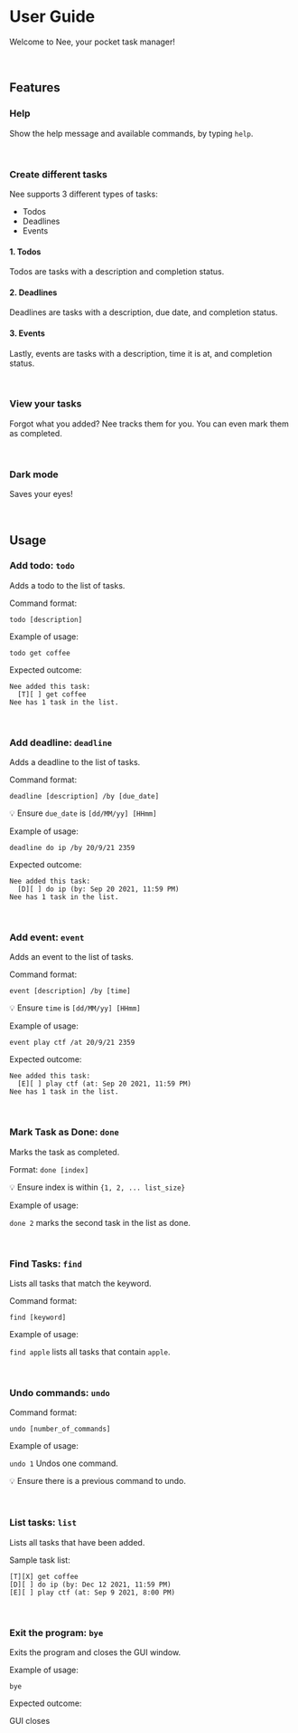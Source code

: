 # User Guide
Welcome to Nee, your pocket task manager!

<br>

## Features 

### Help

Show the help message and available commands, by typing `help`.

<br>

### Create different tasks

Nee supports 3 different types of tasks:
- Todos
- Deadlines
- Events

#### 1. Todos

Todos are tasks with a description and completion status.

#### 2. Deadlines

Deadlines are tasks with a description, due date, and completion status.

#### 3. Events

Lastly, events are tasks with a description, time it is at, and completion status.

<br>

### View your tasks

Forgot what you added? Nee tracks them for you. You can even mark them as completed.

<br>

### Dark mode

Saves your eyes!

<br>

## Usage

### Add todo: `todo`

Adds a todo to the list of tasks.

Command format: 

`todo [description]`

Example of usage:

`todo get coffee`

Expected outcome:

```
Nee added this task:
  [T][ ] get coffee
Nee has 1 task in the list.
```

<br>

### Add deadline: `deadline`

Adds a deadline to the list of tasks.

Command format:

`deadline [description] /by [due_date]`

💡 Ensure `due_date` is `[dd/MM/yy] [HHmm] `

Example of usage:

`deadline do ip /by 20/9/21 2359`

Expected outcome:

```
Nee added this task:
  [D][ ] do ip (by: Sep 20 2021, 11:59 PM)
Nee has 1 task in the list.
```

<br>

### Add event: `event`

Adds an event to the list of tasks.

Command format:

`event [description] /by [time]`

💡 Ensure `time` is `[dd/MM/yy] [HHmm] `

Example of usage:

`event play ctf /at 20/9/21 2359`

Expected outcome:

```
Nee added this task:
  [E][ ] play ctf (at: Sep 20 2021, 11:59 PM)
Nee has 1 task in the list.
```

<br>

### Mark Task as Done: `done`

Marks the task as completed.

Format: `done [index]`

💡 Ensure index is within `{1, 2, ... list_size}`

Example of usage:

`done 2` marks the second task in the list as done.

<br>

### Find Tasks: `find`

Lists all tasks that match the keyword.

Command format:

`find [keyword]`

Example of usage:

`find apple` lists all tasks that contain `apple`.

<br>

### Undo commands: `undo`

Command format:

`undo [number_of_commands]`

Example of usage:

`undo 1` Undos one command.

💡 Ensure there is a previous command to undo.

<br>

### List tasks: `list`

Lists all tasks that have been added.

Sample task list:
```
[T][X] get coffee
[D][ ] do ip (by: Dec 12 2021, 11:59 PM)
[E][ ] play ctf (at: Sep 9 2021, 8:00 PM)
```

<br>

### Exit the program: `bye`

Exits the program and closes the GUI window.

Example of usage:

`bye`

Expected outcome:

GUI closes